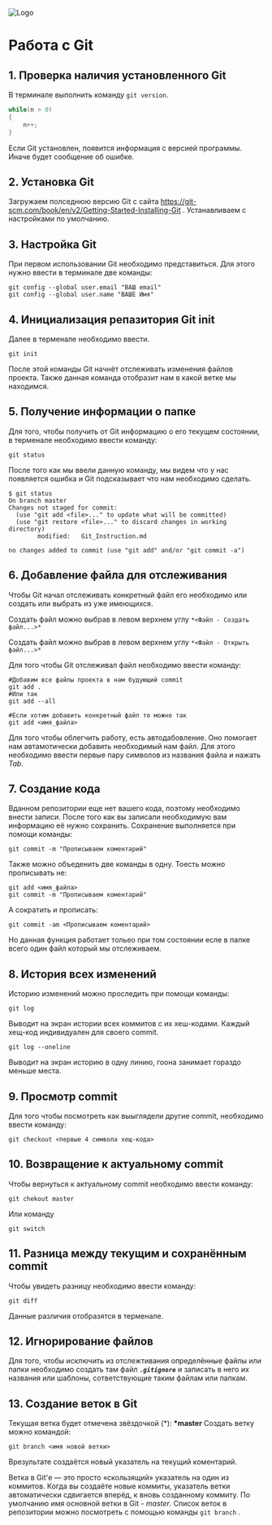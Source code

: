 ![Logo](Git_Logo.png)
# Работа с Git
## 1. Проверка наличия установленного Git
В терминале выполнить команду `git version`.
```C#
while(n > 0)
{
    n++;
}
```
Если Git установлен, появится информация с версией программы. Иначе будет сообщение об ошибке.


## 2. Установка Git
Загружаем полседнюю версию Git с сайта https://git-scm.com/book/en/v2/Getting-Started-Installing-Git .
Устанавливаем с настройками по умолчанию.

## 3. Настройка Git

При первом использовании Git необходимо представиться. Для этого нужно ввести в терминале две команды:
```
git config --global user.email "ВАШ email"
git config --global user.name "ВАШЕ Имя"
```

## 4. Инициализация репазитория Git init

Далее в терменале необходимо ввести.
```
git init
```
После этой команды Git начнёт отслеживать изменения файлов проекта.
Также данная команда отобразит нам в какой ветке мы находимся.

## 5. Получение информации о папке

Для того, чтобы получить от Git информацию о его текущем состоянии, в терменале необходимо ввести команду:
```
git status
```
После того как мы ввели данную команду, мы видем что у нас появляется ошибка и Git подсказывает что нам необходимо сделать.
```
$ git status
On branch master
Changes not staged for commit:
  (use "git add <file>..." to update what will be committed)
  (use "git restore <file>..." to discard changes in working directory)
        modified:   Git_Instruction.md

no changes added to commit (use "git add" and/or "git commit -a")
```

## 6. Добавление файла для отслеживания
Чтобы Git начал отслеживать конкретный файл его необходимо или создать или выбрать из уже имеющихся.

Создать файл можно выбрав в левом верхнем углу `*<Файл - Создать файл...>*`

Создать файл можно выбрав в левом верхнем углу `*<Файл - Открыть файл...>*`
 
Для того чтобы Git отслеживал файл необходимо ввести команду:
```
#Добавим все файлы проекта в нам будующий commit
git add .
#Или так
git add --all

#Если хотим добавить конкретный файл то можно так
git add <имя_файла> 
``` 
Для того чтобы облегчить работу, есть автодабовление. Оно помогает нам автамотически добавить необходимый нам файл. Для этого необходимо ввести первые пару символов из названия файла и нажать *Tab*. 

## 7. Создание кода

Вданном репозитории еще нет вашего кода, поэтому необходимо внести записи.
После того как вы записали необходимую вам информацию её нужно сохранить. 
Сохранение выполняется при помощи команды:
```
git commit -m "Прописываем коментарий"
```
 Также можно объеденить две команды в одну. Тоесть можно прописывать не:
 ```
git add <имя_файла> 
git commit -m "Прописываем коментарий"
```
А сократить и прописать:
```
git commit -am <Прописываем коментарий>
```
Но данная функция работает тольео при том состоянии есле в папке всего один файл который мы отслеживаем.

## 8. История всех изменений
Историю изменений можно проследить при помощи команды:
```
git log
```
Выводит на экран истории всех коммитов с их хеш-кодами. Каждый хещ-код индивидуален для своего commit.
```
git log --oneline
```
Выводит на экран историю в одну линию, гоона занимает гораздо меньше места.

## 9. Просмотр commit

Для того чтобы посмотреть как выыглядели другие commit, необходимо ввести команду:
```
git checkout <первые 4 символа хещ-кода>
```

## 10. Возвращение к актуальному commit
Чтобы вернуться к актуальному commit необходимо ввести команду:
```
git chekout master
```
Или команду
```
git switch
```

## 11. Разница между текущим и сохранённым commit
 Чтобы увидеть разницу необходимо ввести команду:
 ```
 git diff
 ```
Данные различия отобразятся в терменале.

## 12. Игнорирование файлов
Для того, чтобы исключить из отслежтивания определённые файлы или папки необходимо создать там файл ***`.gitignore`*** и записать в него их названия или шаблоны, сответствующие таким файлам или папкам.

## 13. Создание веток в Git

Текущая ветка будет отмечена звёздочкой (*):
**\*master**
Создать ветку можно командой:
```
git branch <имя новой ветки>
```
Врезультате создаётся новый указатель на текущий коментарий.

Ветка в Git'е — это просто «скользящий» указатель на один из коммитов. Когда вы создаёте новые коммиты, указатель ветки автоматически сдвигается вперёд, к вновь созданному коммиту.
По умолчанию имя основной ветки в Git - *master*.
Cписок веток в репозитории можно посмотреть с помощью команды `git branch` .
